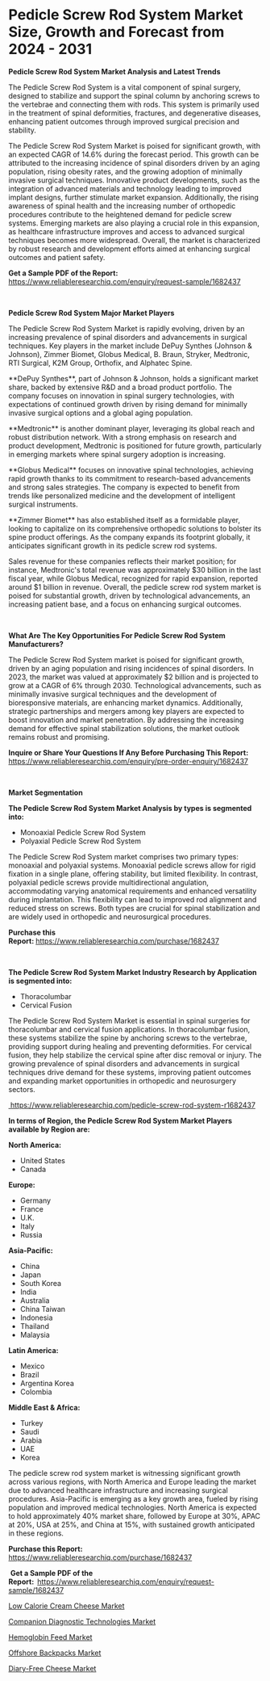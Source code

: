 <p><h1>Pedicle Screw Rod System Market Size, Growth and Forecast from 2024 - 2031</h1></p><p><strong>Pedicle Screw Rod System Market Analysis and Latest Trends</strong></p>
<p><p>The Pedicle Screw Rod System is a vital component of spinal surgery, designed to stabilize and support the spinal column by anchoring screws to the vertebrae and connecting them with rods. This system is primarily used in the treatment of spinal deformities, fractures, and degenerative diseases, enhancing patient outcomes through improved surgical precision and stability. </p><p>The Pedicle Screw Rod System Market is poised for significant growth, with an expected CAGR of 14.6% during the forecast period. This growth can be attributed to the increasing incidence of spinal disorders driven by an aging population, rising obesity rates, and the growing adoption of minimally invasive surgical techniques. Innovative product developments, such as the integration of advanced materials and technology leading to improved implant designs, further stimulate market expansion. Additionally, the rising awareness of spinal health and the increasing number of orthopedic procedures contribute to the heightened demand for pedicle screw systems. Emerging markets are also playing a crucial role in this expansion, as healthcare infrastructure improves and access to advanced surgical techniques becomes more widespread. Overall, the market is characterized by robust research and development efforts aimed at enhancing surgical outcomes and patient safety.</p></p>
<p><strong>Get a Sample PDF of the Report:&nbsp;</strong> <a href="https://www.reliableresearchiq.com/enquiry/request-sample/1682437?utm_campaign=1735&utm_medium=2&utm_source=Github&utm_content=ia&utm_term=15102024&utm_id=pedicle-screw-rod-system">https://www.reliableresearchiq.com/enquiry/request-sample/1682437</a></p>
<p>&nbsp;</p>
<p><strong>Pedicle Screw Rod System Major Market Players</strong></p>
<p><p>The Pedicle Screw Rod System Market is rapidly evolving, driven by an increasing prevalence of spinal disorders and advancements in surgical techniques. Key players in the market include DePuy Synthes (Johnson & Johnson), Zimmer Biomet, Globus Medical, B. Braun, Stryker, Medtronic, RTI Surgical, K2M Group, Orthofix, and Alphatec Spine.</p><p>**DePuy Synthes**, part of Johnson & Johnson, holds a significant market share, backed by extensive R&D and a broad product portfolio. The company focuses on innovation in spinal surgery technologies, with expectations of continued growth driven by rising demand for minimally invasive surgical options and a global aging population.</p><p>**Medtronic** is another dominant player, leveraging its global reach and robust distribution network. With a strong emphasis on research and product development, Medtronic is positioned for future growth, particularly in emerging markets where spinal surgery adoption is increasing.</p><p>**Globus Medical** focuses on innovative spinal technologies, achieving rapid growth thanks to its commitment to research-based advancements and strong sales strategies. The company is expected to benefit from trends like personalized medicine and the development of intelligent surgical instruments.</p><p>**Zimmer Biomet** has also established itself as a formidable player, looking to capitalize on its comprehensive orthopedic solutions to bolster its spine product offerings. As the company expands its footprint globally, it anticipates significant growth in its pedicle screw rod systems.</p><p>Sales revenue for these companies reflects their market position; for instance, Medtronic's total revenue was approximately $30 billion in the last fiscal year, while Globus Medical, recognized for rapid expansion, reported around $1 billion in revenue. Overall, the pedicle screw rod system market is poised for substantial growth, driven by technological advancements, an increasing patient base, and a focus on enhancing surgical outcomes.</p></p>
<p>&nbsp;</p>
<p><strong>What Are The Key Opportunities For Pedicle Screw Rod System Manufacturers?</strong></p>
<p><p>The Pedicle Screw Rod System market is poised for significant growth, driven by an aging population and rising incidences of spinal disorders. In 2023, the market was valued at approximately $2 billion and is projected to grow at a CAGR of 6% through 2030. Technological advancements, such as minimally invasive surgical techniques and the development of bioresponsive materials, are enhancing market dynamics. Additionally, strategic partnerships and mergers among key players are expected to boost innovation and market penetration. By addressing the increasing demand for effective spinal stabilization solutions, the market outlook remains robust and promising.</p></p>
<p><strong>Inquire or Share Your Questions If Any Before Purchasing This Report:</strong> <a href="https://www.reliableresearchiq.com/enquiry/pre-order-enquiry/1682437?utm_campaign=1735&utm_medium=2&utm_source=Github&utm_content=ia&utm_term=15102024&utm_id=pedicle-screw-rod-system">https://www.reliableresearchiq.com/enquiry/pre-order-enquiry/1682437</a></p>
<p>&nbsp;</p>
<p><strong>Market Segmentation</strong></p>
<p><strong>The Pedicle Screw Rod System Market Analysis by types is segmented into:</strong></p>
<p><ul><li>Monoaxial Pedicle Screw Rod System</li><li>Polyaxial Pedicle Screw Rod System</li></ul></p>
<p><p>The Pedicle Screw Rod System market comprises two primary types: monoaxial and polyaxial systems. Monoaxial pedicle screws allow for rigid fixation in a single plane, offering stability, but limited flexibility. In contrast, polyaxial pedicle screws provide multidirectional angulation, accommodating varying anatomical requirements and enhanced versatility during implantation. This flexibility can lead to improved rod alignment and reduced stress on screws. Both types are crucial for spinal stabilization and are widely used in orthopedic and neurosurgical procedures.</p></p>
<p><strong>Purchase this Report:&nbsp;</strong><a href="https://www.reliableresearchiq.com/purchase/1682437?utm_campaign=1735&utm_medium=2&utm_source=Github&utm_content=ia&utm_term=15102024&utm_id=pedicle-screw-rod-system">https://www.reliableresearchiq.com/purchase/1682437</a></p>
<p>&nbsp;</p>
<p><strong>The Pedicle Screw Rod System Market Industry Research by Application is segmented into:</strong></p>
<p><ul><li>Thoracolumbar</li><li>Cervical Fusion</li></ul></p>
<p><p>The Pedicle Screw Rod System Market is essential in spinal surgeries for thoracolumbar and cervical fusion applications. In thoracolumbar fusion, these systems stabilize the spine by anchoring screws to the vertebrae, providing support during healing and preventing deformities. For cervical fusion, they help stabilize the cervical spine after disc removal or injury. The growing prevalence of spinal disorders and advancements in surgical techniques drive demand for these systems, improving patient outcomes and expanding market opportunities in orthopedic and neurosurgery sectors.</p></p>
<p><a href="https://www.reliableresearchiq.com/pedicle-screw-rod-system-r1682437?utm_campaign=1735&utm_medium=2&utm_source=Github&utm_content=ia&utm_term=15102024&utm_id=pedicle-screw-rod-system">&nbsp;https://www.reliableresearchiq.com/pedicle-screw-rod-system-r1682437</a></p>
<p><strong>In terms of Region, the Pedicle Screw Rod System Market Players available by Region are:</strong></p>
<p>
    <p> <strong> North America: </strong>
        <ul>
            <li>United States</li>
            <li>Canada</li>
        </ul>
        </p> 
    <p> <strong> Europe: </strong>
        <ul>
            <li>Germany</li>
            <li>France</li>
            <li>U.K.</li>
            <li>Italy</li>
            <li>Russia</li>
        </ul>
        </p> 
    <p> <strong> Asia-Pacific: </strong>
        <ul>
            <li>China</li>
            <li>Japan</li>
            <li>South Korea</li>
            <li>India</li>
            <li>Australia</li>
            <li>China Taiwan</li>
            <li>Indonesia</li>
            <li>Thailand</li>
            <li>Malaysia</li>
        </ul>
        </p> 
    <p> <strong> Latin America: </strong>
        <ul>
            <li>Mexico</li>
            <li>Brazil</li>
            <li>Argentina Korea</li>
            <li>Colombia</li>
        </ul>
        </p> 
    <p> <strong> Middle East & Africa: </strong>
        <ul>
            <li>Turkey</li>
            <li>Saudi</li>
            <li>Arabia</li>
            <li>UAE</li>
            <li>Korea</li>
        </ul>
    </p>
    </p>
<p><p>The pedicle screw rod system market is witnessing significant growth across various regions, with North America and Europe leading the market due to advanced healthcare infrastructure and increasing surgical procedures. Asia-Pacific is emerging as a key growth area, fueled by rising population and improved medical technologies. North America is expected to hold approximately 40% market share, followed by Europe at 30%, APAC at 20%, USA at 25%, and China at 15%, with sustained growth anticipated in these regions.</p></p>
<p><strong>Purchase this Report: </strong><a href="https://www.reliableresearchiq.com/purchase/1682437?utm_campaign=1735&utm_medium=2&utm_source=Github&utm_content=ia&utm_term=15102024&utm_id=pedicle-screw-rod-system">https://www.reliableresearchiq.com/purchase/1682437</a></p>
<p>&nbsp;<strong>Get a Sample PDF of the Report:&nbsp;&nbsp;</strong><a href="https://www.reliableresearchiq.com/enquiry/request-sample/1682437?utm_campaign=1735&utm_medium=2&utm_source=Github&utm_content=ia&utm_term=15102024&utm_id=pedicle-screw-rod-system">https://www.reliableresearchiq.com/enquiry/request-sample/1682437</a></p>
<p><strong></strong></p>
<p><p><a href="https://www.linkedin.com/pulse/low-calorie-cream-cheese-market-opportunities-emerging-global-m35se?trk=public_post_embed_feed-article-content&utm_campaign=1735&utm_medium=2&utm_source=Github&utm_content=ia&utm_term=15102024&utm_id=pedicle-screw-rod-system">Low Calorie Cream Cheese Market</a></p><p><a href="https://www.linkedin.com/pulse/companion-diagnostic-technologies-market-size-growth-fu7ic?trk=public_post_embed_feed-article-content&utm_campaign=1735&utm_medium=2&utm_source=Github&utm_content=ia&utm_term=15102024&utm_id=pedicle-screw-rod-system">Companion Diagnostic Technologies Market</a></p><p><a href="https://www.linkedin.com/pulse/global-hemoglobin-feed-market-pulse-trends-growth-analysis-2024-ye2lc?trk=public_post_embed_feed-article-content&utm_campaign=1735&utm_medium=2&utm_source=Github&utm_content=ia&utm_term=15102024&utm_id=pedicle-screw-rod-system">Hemoglobin Feed Market</a></p><p><a href="https://www.linkedin.com/pulse/global-offshore-backpacks-market-focus-application-end-use-industry-pgfcc?trk=public_post_embed_feed-article-content&utm_campaign=1735&utm_medium=2&utm_source=Github&utm_content=ia&utm_term=15102024&utm_id=pedicle-screw-rod-system">Offshore Backpacks Market</a></p><p><a href="https://www.linkedin.com/pulse/diary-free-cheese-market-report-product-type-end-use-application-edm2e?trk=public_post_embed_feed-article-content&utm_campaign=1735&utm_medium=2&utm_source=Github&utm_content=ia&utm_term=15102024&utm_id=pedicle-screw-rod-system">Diary-Free Cheese Market</a></p></p>